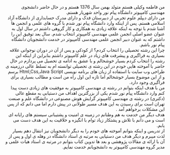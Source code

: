 <div dir="rtl">
    من فاطمه وکیلی هستم متولد بهمن سال 1376 هستم و در حال حاضر دانشجوی مهندسی کامپیوتر دانشگاه پیام نور واحد شهریار هستم.
<br>
من دارای دیپلم علوم تجربی از دبیرستان فدک و دارای مدرک حسابداری از دانشگاه آزاد اسلامی هستم.
پس از اینکه وارد دانشگاه پیام نور شدم با گروه های علمی و انجمن ها آشنا شدم با توجه به اینکه علاقه زیادی به همکاری و کار گروهی داشتم در سال اول به عنوان عضو اصلی انجمن علمی مهندسی کامپیوتر انتخاب شدم. سال بعد توفیق این را داشتم که به عنوان دبیر انجمن علمی مهندسی کامپیوتر در خدمت دانشجویان دانشگاه پیام نور باشم.
<br>
چرا این رشته تحصیلی را انتخاب کردم؟ از کودکی و پس از آن در دوران نوجوانی علاقه بسیاری به فراگیری و پیشرفت های زیاد در علم کامپیوتر داشتم بنابراین از اینکه این رشته را انتخاب کردم بسیار خوشحالم و با عشق به ادامه ی تحصیل می پردازم در حال حاضر با آموخته هایی خودم در این رشته ی تحصیلی توانسته ام به تسلط عالی درزمینه ی طراحی وب سایت با استفاده از زبان های برنامه نویسی
Html,Css,Java Script برسم و از این موضوع بسیار خوشحالم اما تازه این اول راه من است و مطالب بسیاری برای فراگیری وجود دارد.
<br>
من با هدف اینکه بتوانم در رشته ی مهندسی کامپیوتر به موفقیت های زیادی دست پیدا کنم وارد دانشگاه پیام نور شدم یکی از بزرگترین اهداف من دستیابی به مقطع عالی (دکتری) در رشته ی مهندسی کامپیوتر گرایش هوش مصنوعی در دانشگاه علم و صنعت تهران است برای رسیدن به این هدف مسیر طولانی در پیش دارم اما می دانم که از پس این مشکلات برخواهم آمد .
<br>
هدف دیگر من خدمت به هم وطنانم در زمینه ی امنیت و پشتیبانی سیستم های رایانه ای است و می دانم با تلاش و پشتکار زیاد توام با انگیزه و خلاقیت به این هدف دست می یابم.
<br>
از تدریس  و اینکه بتوانم آموخته های خودم را به دیگر دانشجویان نیز انتقال دهم بسیار لذت میبرم و دیگر هدف من دستیابی به مرتبه ی استاد دانشگاه در وهله ی اول و پس از آن با ارائه ی مقالات پژوهشی و بعد ها تدوین کتاب بتوانم در مرتبه ی استاد هیات علمی و مدیر گروه مهندسی کامپیوتر به دانشجویانم خدمت نمایم. 
</div>
